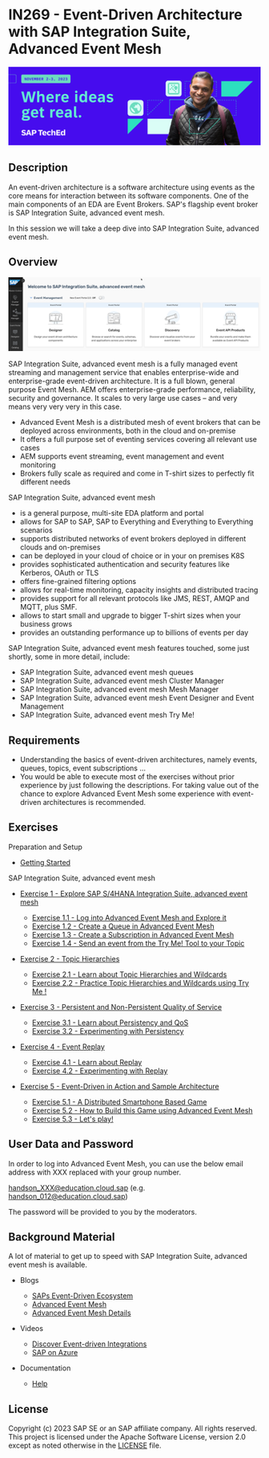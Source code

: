# IN269 - Event-Driven Architecture with SAP Integration Suite, Advanced Event Mesh

![Pic 1](images/IN265-1.jpeg)

## Description

An event-driven architecture is a software architecture using events as the core means for interaction between its software components. One of the main components of an EDA are Event Brokers. SAP's flagship event broker is SAP Integration Suite, advanced event mesh.

In this session we will take a deep dive into SAP Integration Suite, advanced event mesh.

## Overview

![Pic 2](images/IN265-2.png)

SAP Integration Suite, advanced event mesh is a fully managed event streaming and management service that enables enterprise-wide and enterprise-grade event-driven architecture. It is a full blown, general purpose Event Mesh. AEM offers enterprise-grade performance, reliability, security and governance. It scales to very large use cases – and very means very very very in this case.

- Advanced Event Mesh is a distributed mesh of event brokers that can be deployed across environments, both in the cloud and on-premise
- It offers a full purpose set of eventing services covering all relevant use cases
- AEM supports event streaming, event management and event monitoring
- Brokers fully scale as required and come in T-shirt sizes to perfectly fit different needs

SAP Integration Suite, advanced event mesh

- is a general purpose, multi-site EDA platform and portal
- allows for SAP to SAP, SAP to Everything and Everything to Everything scenarios
- supports distributed networks of event brokers deployed in different clouds and on-premises
- can be deployed in your cloud of choice or in your on premises K8S
- provides sophisticated authentication and security features like Kerberos, OAuth or TLS
- offers fine-grained filtering options
- allows for real-time monitoring, capacity insights and distributed tracing
- provides support for all relevant protocols like JMS, REST, AMQP and MQTT, plus SMF.
- allows to start small and upgrade to bigger T-shirt sizes when your business grows
- provides an outstanding performance up to billions of events per day

SAP Integration Suite, advanced event mesh features touched, some just shortly, some in more detail, include:

- SAP Integration Suite, advanced event mesh queues
- SAP Integration Suite, advanced event mesh Cluster Manager
- SAP Integration Suite, advanced event mesh Mesh Manager
- SAP Integration Suite, advanced event mesh Event Designer and Event Management
- SAP Integration Suite, advanced event mesh Try Me!

## Requirements

- Understanding the basics of event-driven architectures, namely events, queues, topics, event subscriptions ...
- You would be able to execute most of the exercises without prior experience by just following the descriptions. For taking value out of the chance to explore Advanced Event Mesh some experience with event-driven architectures is recommended.

## Exercises

Preparation and Setup

- [Getting Started](exercises/ex0/)

SAP Integration Suite, advanced event mesh

- [Exercise 1 - Explore SAP S/4HANA Integration Suite, advanced event mesh](exercises/ex1/)

    - [Exercise 1.1 - Log into Advanced Event Mesh and Explore it](https://github.com/SAP-samples/teched2023-IN265/tree/main/exercises/ex1#exercise-11---log-into-advanced-event-mesh-and-explore-it)
    - [Exercise 1.2 - Create a Queue in Advanced Event Mesh ](https://github.com/SAP-samples/teched2023-IN265/tree/main/exercises/ex1#exercise-12---create-a-queue-in-advanced-event-mesh)
    - [Exercise 1.3 - Create a Subscription in Advanced Event Mesh](https://github.com/SAP-samples/teched2023-IN265/tree/main/exercises/ex1#exercise-13---create-a-queue-subscription-in-advanced-event-mesh)
    - [Exercise 1.4 - Send an event from the Try Me! Tool to your Topic](https://github.com/SAP-samples/teched2023-IN265/tree/main/exercises/ex1#exercise-14---send-an-event-from-the-try-me-tool-to-your-topic)

- [Exercise 2 - Topic Hierarchies](exercises/ex2/)

    - [Exercise 2.1 - Learn about Topic Hierarchies and Wildcards](https://github.com/SAP-samples/teched2023-IN265/blob/main/exercises/ex2/README.md#exercise-21-learn-about-topic-hierarchies-and-wildcards)
    - [Exercise 2.2 - Practice Topic Hierarchies and Wildcards using Try Me !](https://github.com/SAP-samples/teched2023-IN265/blob/main/exercises/ex2/README.md#exercise-22-practice-topic-hierarchies-and-wildcards-using-try-me----animal-edition)   

- [Exercise 3 - Persistent and Non-Persistent Quality of Service](exercises/ex3/)

    - [Exercise 3.1 - Learn about Persistency and QoS](https://github.com/SAP-samples/teched2023-IN265/tree/main/exercises/ex3#exercise-31-learn-about-delivery-modes-persistency-and-quality-of-service)
    - [Exercise 3.2 - Experimenting with Persistency](https://github.com/SAP-samples/teched2023-IN265/tree/main/exercises/ex3#experimenting-with-persistency)

- [Exercise 4 - Event Replay](exercises/ex4/)

    - [Exercise 4.1 - Learn about Replay](https://github.com/SAP-samples/teched2023-IN265/blob/main/exercises/ex4/README.md#exercise-41-learn-about)
    - [Exercise 4.2 - Experimenting with Replay](https://github.com/SAP-samples/teched2023-IN265/blob/main/exercises/ex4/README.md#exercise-42-experimenting-with-replay)

- [Exercise 5 - Event-Driven in Action and Sample Architecture](exercises/ex5/)

    - [Exercise 5.1 - A Distributed Smartphone Based Game](https://github.com/SAP-samples/teched2023-IN265/blob/main/exercises/ex5/README.md#exercise-51---a-distributed-smartphone-based-game)
    - [Exercise 5.2 - How to Build this Game using Advanced Event Mesh](https://github.com/SAP-samples/teched2023-IN265/blob/main/exercises/ex5/README.md#exercise-52-how-to-build-this-game-using-advanced-event-mesh)
    - [Exercise 5.3 - Let's play!](https://github.com/SAP-samples/teched2023-IN265/blob/main/exercises/ex5/README.md#exercise-53---lets-play)

## User Data and Password

In order to log into Advanced Event Mesh, you can use the below email address with XXX replaced with your group number.

handson_XXX@education.cloud.sap (e.g. handson_012@education.cloud.sap)

The password will be provided to you by the moderators.

 ## Background Material

A lot of material to get up to speed with SAP Integration Suite, advanced event mesh is available.

- Blogs

    - [SAPs Event-Driven Ecosystem](https://blogs.sap.com/2022/09/01/saps-event-driven-ecosystem-revisited/)
    - [Advanced Event Mesh](https://blogs.sap.com/2022/10/28/turn-your-erp-into-a-team-player-introducing-sap-integration-suite-advanced-event-mesh/ )
    - [Advanced Event Mesh Details](https://blogs.sap.com/2023/10/26/sap-advanced-event-mesh-create-your-first-event-broker/)

- Videos

    - [Discover Event-driven Integrations](https://www.youtube.com/watch?v=r9lyC_2ss2U)
    - [SAP on Azure](https://www.youtube.com/watch?v=NNrzXbX3mk0)

- Documentation

    - [Help](https://help.pubsub.em.services.cloud.sap/Cloud/cloud-lp.htm)

## License
Copyright (c) 2023 SAP SE or an SAP affiliate company. All rights reserved. This project is licensed under the Apache Software License, version 2.0 except as noted otherwise in the [LICENSE](LICENSES/Apache-2.0.txt) file.

